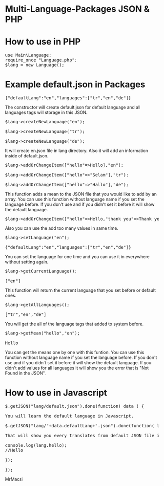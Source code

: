 # Multi-Language-Packages JSON & PHP
# How to use in PHP
<pre>
use Main\Language;
require_once "Language.php";
$lang = new Language();</pre>

# Example default.json in Packages
<pre>{"defaultLang":"en","languages":["tr","en","de"]}</pre>

The constructor will create default.json for default language and all languages tags will storage in this JSON.
<pre>
$lang->createNewLanguage("en");

$lang->createNewLanguage("tr");

$lang->createNewLanguage("de");
</pre>

It will create en.json file in lang directory. Also it will add an information inside of default.json.
<pre>
$lang->addOrChangeItem(["hello"=>Hello],"en");

$lang->addOrChangeItem(["hello"=>"Selam"],"tr");

$lang->addOrChangeItem(["hello"=>"Hallo"],"de");
</pre>
This function adds a mean to the JSON file that you would like to add by an array.
You can use this function without language name if you set the language before. If you don't use and if you didn't set it before it will show the default language.
<pre>
$lang->addOrChangeItem(["hello"=>Hello,"thank_you"=>Thank you,"good_bye"=>Good Bye],"en");
</pre>
Also you can use the add too many values in same time.
<pre>
$lang->setLanguage("en");

{"defaultLang":"en","languages":["tr","en","de"]}
</pre>

You can set the language for one time and you can use it in everywhere without setting again.

<pre>
$lang->getCurrentLanguage();

["en"]
</pre>
This function will return the current language that you set before or default ones.

<pre>
$lang->getAllLanguages();

["tr","en","de"]
</pre>

You will get the all of the language tags that added to system before.

<pre>
$lang->getMean("hello","en");

Hello
</pre>

You can get the means one by one with this funtion.
You can use this function without language name if you set the language before. If you don't use and if you didn't set it before it will show the default language.
If you didn't add values for all languages it will show you the error that is "Not Found in the JSON".


# How to use in Javascript
<pre>
$.getJSON("lang/default.json").done(function( data ) {

You will learn the default language in Javascript.

$.getJSON("lang/"+data.defaultLang+".json").done(function( lang ) {

That will show you every translates from default JSON file in Javascript.

console.log(lang.hello);
//Hello

});

});
</pre>

MrMacsi
